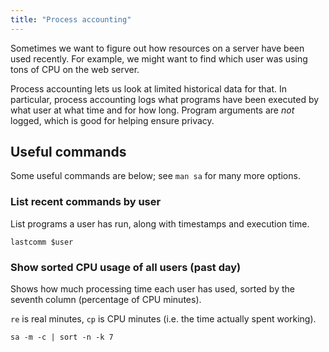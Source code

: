 ```yaml
---
title: "Process accounting"
---
```


Sometimes we want to figure out how resources on a server have been used
recently. For example, we might want to find which user was using tons of CPU
on the web server.

Process accounting lets us look at limited historical data for that. In
particular, process accounting logs what programs have been executed by what
user at what time and for how long. Program arguments are *not* logged, which
is good for helping ensure privacy.

## Useful commands

Some useful commands are below; see `man sa` for many more options.


### List recent commands by user

List programs a user has run, along with timestamps and execution time.

    lastcomm $user


### Show sorted CPU usage of all users (past day)

Shows how much processing time each user has used, sorted by the seventh column
(percentage of CPU minutes).

`re` is real minutes, `cp` is CPU minutes (i.e. the time actually spent
working).

    sa -m -c | sort -n -k 7

